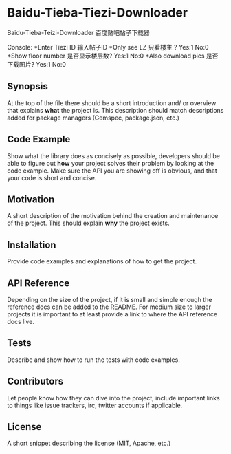 # Baidu-Tieba-Tiezi-Downloader
Baidu-Tieba-Teizi-Downloader 百度贴吧帖子下载器

Console:
*Enter Tiezi ID 输入帖子ID 
*Only see LZ 只看楼主 ? Yes:1 No:0 
*Show floor number 是否显示楼层数? Yes:1 No:0 
*Also download pics 是否下载图片? Yes:1 No:0 

## Synopsis

At the top of the file there should be a short introduction and/ or overview that explains **what** the project is. This description should match descriptions added for package managers (Gemspec, package.json, etc.)

## Code Example

Show what the library does as concisely as possible, developers should be able to figure out **how** your project solves their problem by looking at the code example. Make sure the API you are showing off is obvious, and that your code is short and concise.

## Motivation

A short description of the motivation behind the creation and maintenance of the project. This should explain **why** the project exists.

## Installation

Provide code examples and explanations of how to get the project.

## API Reference

Depending on the size of the project, if it is small and simple enough the reference docs can be added to the README. For medium size to larger projects it is important to at least provide a link to where the API reference docs live.

## Tests

Describe and show how to run the tests with code examples.

## Contributors

Let people know how they can dive into the project, include important links to things like issue trackers, irc, twitter accounts if applicable.

## License

A short snippet describing the license (MIT, Apache, etc.)
